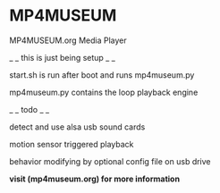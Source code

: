 # MP4MUSEUM
MP4MUSEUM.org Media Player

_ _ this is just being setup _ _ 

start.sh is run after boot and runs mp4museum.py

mp4museum.py contains the loop playback engine




_ _ todo _ _ 

detect and use alsa usb sound cards

motion sensor triggered playback

behavior modifying by optional config file on usb drive


__visit (mp4museum.org) for more information__
